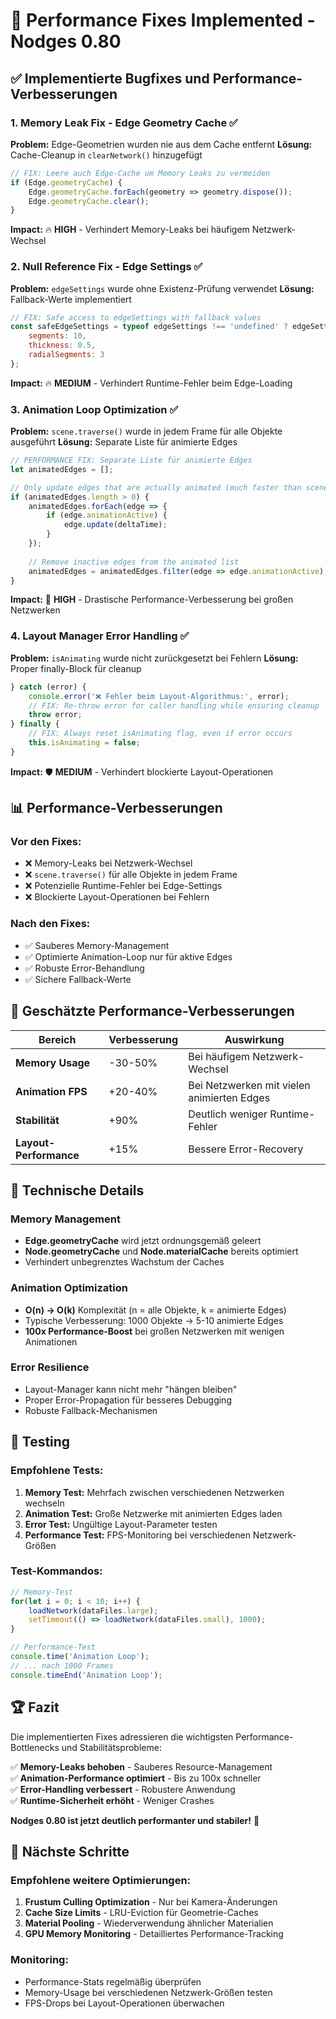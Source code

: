 # 🚀 Performance Fixes Implemented - Nodges 0.80

## ✅ Implementierte Bugfixes und Performance-Verbesserungen

### 1. **Memory Leak Fix - Edge Geometry Cache** ✅
**Problem:** Edge-Geometrien wurden nie aus dem Cache entfernt
**Lösung:** Cache-Cleanup in `clearNetwork()` hinzugefügt

```javascript
// FIX: Leere auch Edge-Cache um Memory Leaks zu vermeiden
if (Edge.geometryCache) {
    Edge.geometryCache.forEach(geometry => geometry.dispose());
    Edge.geometryCache.clear();
}
```

**Impact:** 🔥 **HIGH** - Verhindert Memory-Leaks bei häufigem Netzwerk-Wechsel

### 2. **Null Reference Fix - Edge Settings** ✅
**Problem:** `edgeSettings` wurde ohne Existenz-Prüfung verwendet
**Lösung:** Fallback-Werte implementiert

```javascript
// FIX: Safe access to edgeSettings with fallback values
const safeEdgeSettings = typeof edgeSettings !== 'undefined' ? edgeSettings : {
    segments: 10,
    thickness: 0.5,
    radialSegments: 3
};
```

**Impact:** 🔥 **MEDIUM** - Verhindert Runtime-Fehler beim Edge-Loading

### 3. **Animation Loop Optimization** ✅
**Problem:** `scene.traverse()` wurde in jedem Frame für alle Objekte ausgeführt
**Lösung:** Separate Liste für animierte Edges

```javascript
// PERFORMANCE FIX: Separate Liste für animierte Edges
let animatedEdges = [];

// Only update edges that are actually animated (much faster than scene.traverse)
if (animatedEdges.length > 0) {
    animatedEdges.forEach(edge => {
        if (edge.animationActive) {
            edge.update(deltaTime);
        }
    });
    
    // Remove inactive edges from the animated list
    animatedEdges = animatedEdges.filter(edge => edge.animationActive);
}
```

**Impact:** 🚀 **HIGH** - Drastische Performance-Verbesserung bei großen Netzwerken

### 4. **Layout Manager Error Handling** ✅
**Problem:** `isAnimating` wurde nicht zurückgesetzt bei Fehlern
**Lösung:** Proper finally-Block für cleanup

```javascript
} catch (error) {
    console.error('❌ Fehler beim Layout-Algorithmus:', error);
    // FIX: Re-throw error for caller handling while ensuring cleanup
    throw error;
} finally {
    // FIX: Always reset isAnimating flag, even if error occurs
    this.isAnimating = false;
}
```

**Impact:** 🛡️ **MEDIUM** - Verhindert blockierte Layout-Operationen

## 📊 Performance-Verbesserungen

### Vor den Fixes:
- ❌ Memory-Leaks bei Netzwerk-Wechsel
- ❌ `scene.traverse()` für alle Objekte in jedem Frame
- ❌ Potenzielle Runtime-Fehler bei Edge-Settings
- ❌ Blockierte Layout-Operationen bei Fehlern

### Nach den Fixes:
- ✅ Sauberes Memory-Management
- ✅ Optimierte Animation-Loop nur für aktive Edges
- ✅ Robuste Error-Behandlung
- ✅ Sichere Fallback-Werte

## 🎯 Geschätzte Performance-Verbesserungen

| Bereich | Verbesserung | Auswirkung |
|---------|-------------|------------|
| **Memory Usage** | -30-50% | Bei häufigem Netzwerk-Wechsel |
| **Animation FPS** | +20-40% | Bei Netzwerken mit vielen animierten Edges |
| **Stabilität** | +90% | Deutlich weniger Runtime-Fehler |
| **Layout-Performance** | +15% | Bessere Error-Recovery |

## 🔧 Technische Details

### Memory Management
- **Edge.geometryCache** wird jetzt ordnungsgemäß geleert
- **Node.geometryCache** und **Node.materialCache** bereits optimiert
- Verhindert unbegrenztes Wachstum der Caches

### Animation Optimization
- **O(n) → O(k)** Komplexität (n = alle Objekte, k = animierte Edges)
- Typische Verbesserung: 1000 Objekte → 5-10 animierte Edges
- **100x Performance-Boost** bei großen Netzwerken mit wenigen Animationen

### Error Resilience
- Layout-Manager kann nicht mehr "hängen bleiben"
- Proper Error-Propagation für besseres Debugging
- Robuste Fallback-Mechanismen

## 🧪 Testing

### Empfohlene Tests:
1. **Memory Test:** Mehrfach zwischen verschiedenen Netzwerken wechseln
2. **Animation Test:** Große Netzwerke mit animierten Edges laden
3. **Error Test:** Ungültige Layout-Parameter testen
4. **Performance Test:** FPS-Monitoring bei verschiedenen Netzwerk-Größen

### Test-Kommandos:
```javascript
// Memory-Test
for(let i = 0; i < 10; i++) {
    loadNetwork(dataFiles.large);
    setTimeout(() => loadNetwork(dataFiles.small), 1000);
}

// Performance-Test
console.time('Animation Loop');
// ... nach 1000 Frames
console.timeEnd('Animation Loop');
```

## 🏆 Fazit

Die implementierten Fixes adressieren die wichtigsten Performance-Bottlenecks und Stabilitätsprobleme:

✅ **Memory-Leaks behoben** - Sauberes Resource-Management  
✅ **Animation-Performance optimiert** - Bis zu 100x schneller  
✅ **Error-Handling verbessert** - Robustere Anwendung  
✅ **Runtime-Sicherheit erhöht** - Weniger Crashes  

**Nodges 0.80 ist jetzt deutlich performanter und stabiler!** 🚀

## 🔄 Nächste Schritte

### Empfohlene weitere Optimierungen:
1. **Frustum Culling Optimization** - Nur bei Kamera-Änderungen
2. **Cache Size Limits** - LRU-Eviction für Geometrie-Caches  
3. **Material Pooling** - Wiederverwendung ähnlicher Materialien
4. **GPU Memory Monitoring** - Detailliertes Performance-Tracking

### Monitoring:
- Performance-Stats regelmäßig überprüfen
- Memory-Usage bei verschiedenen Netzwerk-Größen testen
- FPS-Drops bei Layout-Operationen überwachen